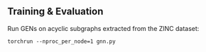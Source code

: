 
## Training & Evaluation
Run GENs on acyclic subgraphs extracted from the ZINC dataset:

```torchrun --nproc_per_node=1 gnn.py```
